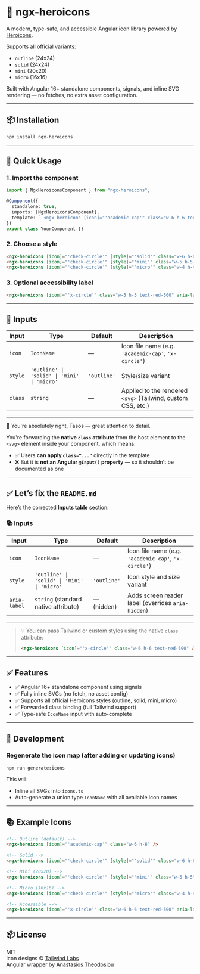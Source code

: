 # 🚀 ngx-heroicons

A modern, type-safe, and accessible Angular icon library powered by [Heroicons](https://heroicons.com).

Supports all official variants:

- `outline` (24x24)
- `solid` (24x24)
- `mini` (20x20)
- `micro` (16x16)

Built with Angular 16+ standalone components, signals, and inline SVG rendering — no fetches, no extra asset configuration.

---

## 📦 Installation

```bash
npm install ngx-heroicons
```

---

## 🚀 Quick Usage

### 1. Import the component

```ts
import { NgxHeroiconsComponent } from "ngx-heroicons";

@Component({
  standalone: true,
  imports: [NgxHeroiconsComponent],
  template: ` <ngx-heroicons [icon]="'academic-cap'" class="w-6 h-6 text-blue-500" /> `,
})
export class YourComponent {}
```

### 2. Choose a style

```html
<ngx-heroicons [icon]="'check-circle'" [style]="'solid'" class="w-6 h-6 text-green-500" />
<ngx-heroicons [icon]="'check-circle'" [style]="'mini'" class="w-5 h-5 text-green-500" />
<ngx-heroicons [icon]="'check-circle'" [style]="'micro'" class="w-4 h-4 text-green-500" />
```

### 3. Optional accessibility label

```html
<ngx-heroicons [icon]="'x-circle'" class="w-5 h-5 text-red-500" aria-label="Close icon" />
```

---

## 🧠 Inputs

| Input        | Type                                        | Default     | Description                                                  |
| ------------ | ------------------------------------------- | ----------- | ------------------------------------------------------------ |
| `icon`       | `IconName`                                  | —           | Icon file name (e.g. `'academic-cap'`, `'x-circle'`)         |
| `style`      | `'outline' \| 'solid' \| 'mini' \| 'micro'` | `'outline'` | Style/size variant                                           |
| `class`      | `string`                                    | —           | Applied to the rendered `<svg>` (Tailwind, custom CSS, etc.) |

---

💯 You're absolutely right, Tasos — great attention to detail.

You're forwarding the **native `class` attribute** from the host element to the `<svg>` element inside your component, which means:

- ✅ Users **can apply `class="..."`** directly in the template
- ❌ But it is **not an Angular `@Input()` property** — so it shouldn't be documented as one

---

## ✅ Let’s fix the `README.md`

Here’s the corrected **Inputs table** section:

### 📚 Inputs

| Input        | Type                                                | Default      | Description                                                  |
|--------------|-----------------------------------------------------|--------------|--------------------------------------------------------------|
| `icon`       | `IconName`                                          | —            | Icon file name (e.g. `'academic-cap'`, `'x-circle'`)         |
| `style`      | `'outline' \| 'solid' \| 'mini' \| 'micro'`         | `'outline'`  | Icon style and size variant                                  |
| `aria-label` | `string` (standard native attribute)                | — (hidden)   | Adds screen reader label (overrides `aria-hidden`)           |

---

> 💡 You can pass Tailwind or custom styles using the native `class` attribute:
> ```html
> <ngx-heroicons [icon]="'x-circle'" class="w-6 h-6 text-red-500" />
> ```

---

## ✅ Features

- ✅ Angular 16+ standalone component using signals
- ✅ Fully inline SVGs (no fetch, no asset config)
- ✅ Supports all official Heroicons styles (outline, solid, mini, micro)
- ✅ Forwarded class binding (full Tailwind support)
- ✅ Type-safe `IconName` input with auto-complete

---

## 🔧 Development

### Regenerate the icon map (after adding or updating icons)

```bash
npm run generate:icons
```

This will:

- Inline all SVGs into `icons.ts`
- Auto-generate a union type `IconName` with all available icon names

---

## 📚 Example Icons

```html
<!-- Outline (default) -->
<ngx-heroicons [icon]="'academic-cap'" class="w-6 h-6" />

<!-- Solid -->
<ngx-heroicons [icon]="'check-circle'" [style]="'solid'" class="w-6 h-6" />

<!-- Mini (20x20) -->
<ngx-heroicons [icon]="'check-circle'" [style]="'mini'" class="w-5 h-5" />

<!-- Micro (16x16) -->
<ngx-heroicons [icon]="'check-circle'" [style]="'micro'" class="w-4 h-4" />

<!-- Accessible -->
<ngx-heroicons [icon]="'x-circle'" class="w-6 h-6 text-red-500" aria-label="Close" />
```

---

## 📦 License

MIT  
Icon designs © [Tailwind Labs](https://github.com/tailwindlabs/heroicons)  
Angular wrapper by [Anastasios Theodosiou](https://anastasios.theodosiou.me)

```
